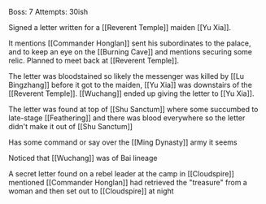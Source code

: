 Boss: 7
Attempts: 30ish

Signed a letter written for a [[Reverent Temple]] maiden [[Yu Xia]].

It mentions [[Commander Honglan]] sent his subordinates to the palace, and to keep an eye on the [[Burning Cave]] and mentions securing some relic. Planned to meet back at [[Reverent Temple]].

The letter was bloodstained so likely the messenger was killed by [[Lu Bingzhang]] before it got to the maiden, [[Yu Xia]] was downstairs of the [[Reverent Temple]]. [[Wuchang]] ended up giving the letter to [[Yu Xia]]. 

The letter was found at top of [[Shu Sanctum]] where some succumbed to late-stage [[Feathering]] and there was blood everywhere so the letter didn't make it out of [[Shu Sanctum]]

Has some command or say over the [[Ming Dynasty]] army it seems

Noticed that [[Wuchang]] was of Bai lineage

A secret letter found on a rebel leader at the camp in [[Cloudspire]] mentioned [[Commander Honglan]] had retrieved the "treasure" from a woman and then set out to [[Cloudspire]] at night